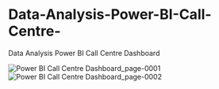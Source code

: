# Data-Analysis-Power-BI-Call-Centre-
Data Analysis Power BI Call Centre Dashboard 

![Power BI Call Centre Dashboard_page-0001](https://github.com/OumaymaRadi/Data-Analysis-Power-BI-Call-Centre-/assets/147612401/bad71ca2-4d76-4191-b4bb-299a533374d8)
![Power BI Call Centre Dashboard_page-0002](https://github.com/OumaymaRadi/Data-Analysis-Power-BI-Call-Centre-/assets/147612401/1b0be806-5be1-4af5-9a13-10160c8e49ad)
